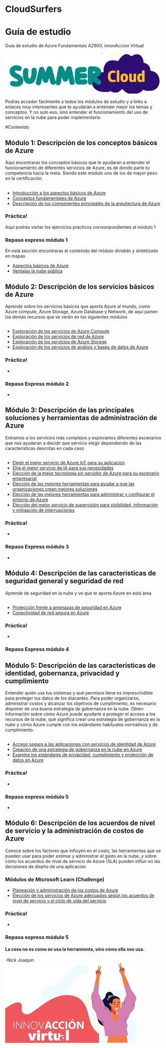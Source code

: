 <h1>CloudSurfers</h1>

# Guía de estudio 
Guía de estudio de Azure Fundamentals AZ900, innovAccion Virtual

![intro](media/summer-Cloud.jpg)

<p>
  Podrás acceder fácilmente a todos los módulos de estudio y a links a enlaces muy interesantes que te ayudarán a entender mejor los temas y conceptos.
  Y no solo eso, sino entender el funcionamiento del uso de servicios en la nube para poder implementarlo. 
</p>

#Contenido

## Módulo 1: Descripción de los conceptos básicos de Azure
 
Aqui encontraras los conceptos básicos que te ayudaran a entender el funcionamiento de diferentes servicios de Azure, es de donde parte tu competencia hacia la meta. Siendo este módulo uno de los de mayor peso en la certificación
##
- [Introducción a los aspectos básicos de Azure
](https://docs.microsoft.com/es-es/learn/modules/intro-to-azure-fundamentals/)
- [Conceptos fundamentales de Azure
](https://docs.microsoft.com/es-mx/learn/modules/fundamental-azure-concepts/)
- [Descripción de los componentes principales de la arquitectura de Azure
](https://docs.microsoft.com/es-mx/learn/modules/azure-architecture-fundamentals/)

### Práctica!
Aquí podrás visitar los ejercicios prácticos corresnpondientes al módulo 1

### Repaso express módulo 1
En está sección encontraras el contenido del módulo dividido y sintetizado en mapas
- [Aspectos básicos de Azure](https://docs.microsoft.com/es-es/learn/modules/intro-to-azure-fundamentals/)
- [Ventajas la nube pública](https://docs.microsoft.com/es-es/learn/modules/intro-to-azure-fundamentals/)

## Módulo 2: Descripción de los servicios básicos de Azure
Aprende sobre los servicios básicos que aporta Azure al mundo, como Azure compute, Azure Storage, Azure Database y Network, de aquí parten los demás recursos que se verán en los siguientes módulos
##
- [Exploración de los servicios de Azure Compute
](https://docs.microsoft.com/es-mx/learn/modules/azure-compute-fundamentals/)
- [Exploración de los servicios de red de Azure
](https://docs.microsoft.com/es-mx/learn/modules/azure-networking-fundamentals/)
- [Exploración de los servicios de Azure Storage
](https://docs.microsoft.com/es-mx/learn/modules/azure-storage-fundamentals/)
- [Exploración de los servicios de análisis y bases de datos de Azure
](https://docs.microsoft.com/es-mx/learn/modules/azure-database-fundamentals/)

### Práctica!
- 
### Repaso Express módulo 2
- 

## Módulo 3: Descripción de las principales soluciones y herramientas de administración de Azure
Entramos a los servicios más complejos y exploramos diferentes escenarios que nos ayudaran a decidir que servicio elegir dependiendo de las características descritas en cada caso

##
- [Elegir el mejor servicio de Azure IoT para su aplicación
](https://docs.microsoft.com/es-mx/learn/modules/iot-fundamentals/)
- [Elija el mejor servicio de IA para sus necesidades
](https://docs.microsoft.com/es-mx/learn/modules/ai-machine-learning-fundamentals/)
- [Elección de la mejor tecnología sin servidor de Azure para su escenario empresarial
](https://docs.microsoft.com/es-mx/learn/modules/serverless-fundamentals/)
- [Elección de las mejores herramientas para ayudar a que las organizaciones creen mejores soluciones
](https://docs.microsoft.com/es-mx/learn/modules/azure-devops-devtest-labs/)
- [Elección de las mejores herramientas para administrar y configurar el entorno de Azure
](https://docs.microsoft.com/es-mx/learn/modules/management-fundamentals/)
- [Elección del mejor servicio de supervisión para visibilidad, información y mitigación de interrupciones
](https://docs.microsoft.com/es-mx/learn/modules/monitoring-fundamentals/)

### Práctica!
- 
### Repaso Express módulo 3
- 
## Módulo 4: Descripción de las caracteristicas de seguridad general y seguridad de red
Aprende de seguridad en la nube y ve que te aporta Azure en está área

##
- [Protección frente a amenazas de seguridad en Azure
](https://docs.microsoft.com/es-mx/learn/modules/protect-against-security-threats-azure/)
- [Conectividad de red segura en Azure
](https://docs.microsoft.com/es-mx/learn/modules/secure-network-connectivity-azure/)

### Práctica!
- 
### Repaso Express módulo 4

## Módulo 5: Descripción de las características de identidad, gobernanza, privacidad y cumplimiento

Entender quién usa tus sistemas y qué permisos tiene es imprescindible para proteger tus datos de los atacantes. Para poder organizarse, administrar costos y alcanzar los objetivos de cumplimiento, es necesario disponer de una buena estrategia de gobernanza en la nube.
Obten información sobre cómo Azure puede ayudarle a proteger el acceso a los recursos de la nube, qué significa crear una estrategia de gobernanza en la nube y cómo Azure cumple con los estándares habituales normativos y de cumplimiento.

##
- [Acceso seguro a las aplicaciones con servicios de identidad de Azure
](https://docs.microsoft.com/es-mx/learn/modules/secure-access-azure-identity-services/)
- [Creación de una estrategia de gobernanza en la nube en Azure
](https://docs.microsoft.com/es-mx/learn/modules/build-cloud-governance-strategy-azure/)
- [Examine los estándares de privacidad, cumplimiento y protección de datos en Azure
](https://docs.microsoft.com/es-mx/learn/modules/examine-privacy-compliance-data-protection-standards/)
### Práctica!
-
### Repaso express módulo 5
-

## Módulo 6: Descripción de los acuerdos de nivel de servicio y la administración de costos de Azure
Conoce sobre los factores que influyen en el costo, las herramientas que se pueden usar para poder estimar y administrar el gasto en la nube, y sobre cómo los acuerdos de nivel de servicio de Azure (SLA) pueden influir en las decisiones de diseño de una aplicación.
### Módulos de Microsoft Learn (Challenge)
- [Planeación y administración de los costos de Azure
](https://docs.microsoft.com/es-mx/learn/modules/plan-manage-azure-costs/)
- [Elección de los servicios de Azure adecuados según los acuerdos de nivel de servicio y el ciclo de vida del servicio
](https://docs.microsoft.com/es-mx/learn/modules/choose-azure-services-sla-lifecycle/)
### Práctica!
-
### Repaso express módulo 5


#### La cosa no es como se usa la herramienta, sino cómo ella nos usa. 
-Nick Joaquin
![intro](media/innovAccion.jpg)
